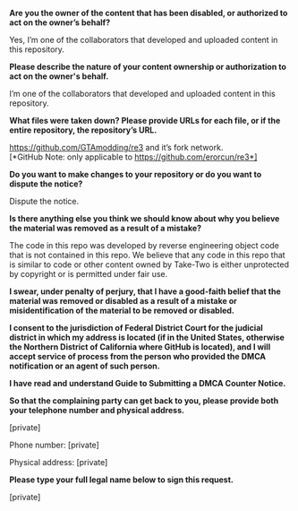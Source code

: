 **Are you the owner of the content that has been disabled, or authorized to act on the owner’s behalf?**  

Yes, I’m one of the collaborators that developed and uploaded content in this repository.

**Please describe the nature of your content ownership or authorization to act on the owner's behalf.**  

I’m one of the collaborators that developed and uploaded content in this repository.

**What files were taken down? Please provide URLs for each file, or if the entire repository, the repository’s URL.**  

https://github.com/GTAmodding/re3 and it’s fork network. <br>
[*GitHub Note: only applicable to https://github.com/erorcun/re3*]


**Do you want to make changes to your repository or do you want to dispute the notice?**  

Dispute the notice.

**Is there anything else you think we should know about why you believe the material was removed as a result of a mistake?**  

The code in this repo was developed by reverse engineering object code that is not contained in this repo. We believe that any code in this repo that is similar to code or other content owned by Take-Two is either unprotected by copyright or is permitted under fair use.

**I swear, under penalty of perjury, that I have a good-faith belief that the material was removed or disabled as a result of a mistake or misidentification of the material to be removed or disabled.**  

**I consent to the jurisdiction of Federal District Court for the judicial district in which my address is located (if in the United States, otherwise the Northern District of California where GitHub is located), and I will accept service of process from the person who provided the DMCA notification or an agent of such person.**  

**I have read and understand Guide to Submitting a DMCA Counter Notice.**  

**So that the complaining party can get back to you, please provide both your telephone number and physical address.**  

[private]

Phone number: [private]

Physical address: [private]


**Please type your full legal name below to sign this request.**  

[private]
